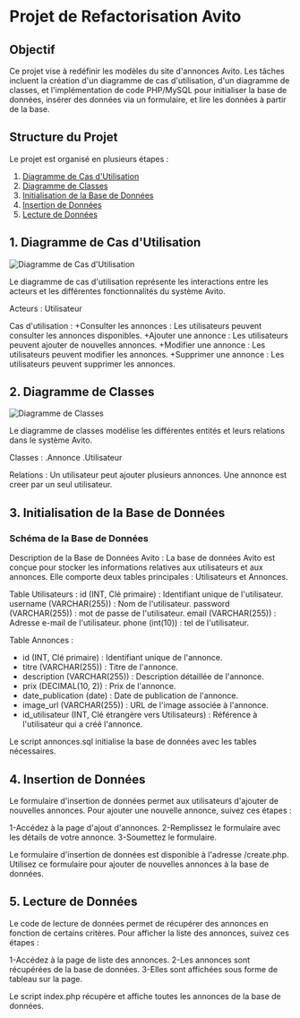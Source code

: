 # Projet de Refactorisation Avito

## Objectif

Ce projet vise à redéfinir les modèles du site d'annonces Avito. Les tâches incluent la création d'un diagramme de cas d'utilisation, d'un diagramme de classes, et l'implémentation de code PHP/MySQL pour initialiser la base de données, insérer des données via un formulaire, et lire les données à partir de la base.

## Structure du Projet

Le projet est organisé en plusieurs étapes :

1. [Diagramme de Cas d'Utilisation](#1-diagramme-de-cas-dutilisation)
2. [Diagramme de Classes](#2-diagramme-de-classes)
3. [Initialisation de la Base de Données](#3-initialisation-de-la-base-de-données)
4. [Insertion de Données](#4-insertion-de-données)
5. [Lecture de Données](#5-lecture-de-données)

## 1. Diagramme de Cas d'Utilisation

![Diagramme de Cas d'Utilisation]("C:\Users\youco\Desktop\uml\usecase_diagram.png")

Le diagramme de cas d'utilisation représente les interactions entre les acteurs et les différentes fonctionnalités du système Avito.

Acteurs :
Utilisateur

Cas d'utilisation :
  +Consulter les annonces : Les utilisateurs peuvent consulter les annonces disponibles.
  +Ajouter une annonce : Les utilisateurs peuvent ajouter de nouvelles annonces.
  +Modifier une annonce : Les utilisateurs peuvent modifier les annonces.
  +Supprimer une annonce : Les utilisateurs peuvent supprimer les annonces.


## 2. Diagramme de Classes

![Diagramme de Classes]("C:\Users\youco\Desktop\uml\diagramme_classe.png")

Le diagramme de classes modélise les différentes entités et leurs relations dans le système Avito.

Classes :
  .Annonce
  .Utilisateur

Relations :
  Un utilisateur peut ajouter plusieurs annonces.
  Une annonce est creer par un seul utilisateur.

## 3. Initialisation de la Base de Données

### Schéma de la Base de Données

Description de la Base de Données Avito :
La base de données Avito est conçue pour stocker les informations relatives aux utilisateurs et aux annonces. Elle comporte deux tables principales : Utilisateurs et Annonces.

Table Utilisateurs :
id (INT, Clé primaire) : Identifiant unique de l'utilisateur.
username (VARCHAR(255)) : Nom de l'utilisateur.
password (VARCHAR(255)) : mot de passe de l'utilisateur.
email (VARCHAR(255)) : Adresse e-mail de l'utilisateur.
phone (int(10)) : tel de l'utilisateur.

Table Annonces :
- id (INT, Clé primaire) : Identifiant unique de l'annonce.
- titre (VARCHAR(255)) : Titre de l'annonce.
- description (VARCHAR(255)) : Description détaillée de l'annonce.
- prix (DECIMAL(10, 2)) : Prix de l'annonce.
- date_publication (date) : Date de publication de l'annonce.
- image_url (VARCHAR(255)) : URL de l'image associée à l'annonce.
- id_utilisateur (INT, Clé étrangère vers Utilisateurs) : Référence à l'utilisateur qui a créé l'annonce.

Le script annonces.sql initialise la base de données avec les tables nécessaires. 

## 4. Insertion de Données
Le formulaire d'insertion de données permet aux utilisateurs  d'ajouter de nouvelles annonces.
Pour ajouter une nouvelle annonce, suivez ces étapes :

1-Accédez à la page d'ajout d'annonces.
2-Remplissez le formulaire avec les détails de votre annonce.
3-Soumettez le formulaire.

Le formulaire d'insertion de données est disponible à l'adresse /create.php. Utilisez ce formulaire pour ajouter de nouvelles annonces à la base de données.


## 5. Lecture de Données
Le code de lecture de données permet de récupérer des annonces en fonction de certains critères.
Pour afficher la liste des annonces, suivez ces étapes :

1-Accédez à la page de liste des annonces.
2-Les annonces sont récupérées de la base de données.
3-Elles sont affichées sous forme de tableau sur la page.

Le script index.php récupère et affiche toutes les annonces de la base de données.



